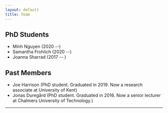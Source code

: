 ```yaml
---
layout: default
title: Team
---
```


## PhD Students

* Minh Nguyen (2020 --)
* Samantha Frohlich (2020 --)
* Joanna Sharrad (2017 -- ) 

## Past Members 

* Joe Harrison (PhD student. Graduated in 2019. Now a research associate at University of Kent)
* Jonas Duregård (PhD student. Graduated in 2016. Now a senior lecturer at Chalmers University of Technology.)

---


